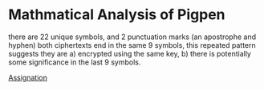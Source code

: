 # Mathmatical Analysis of Pigpen

there are 22 unique symbols, and 2 punctuation marks (an apostrophe and hyphen)
both ciphertexts end in the same 9 symbols, this repeated pattern suggests they are a) encrypted using the same key, b) there is potentially some significance in the last 9 symbols.

[Assignation](https://upload.wikimedia.org/wikipedia/commons/thumb/3/36/Pigpen_cipher_key.svg/220px-Pigpen_cipher_key.svg.png)
